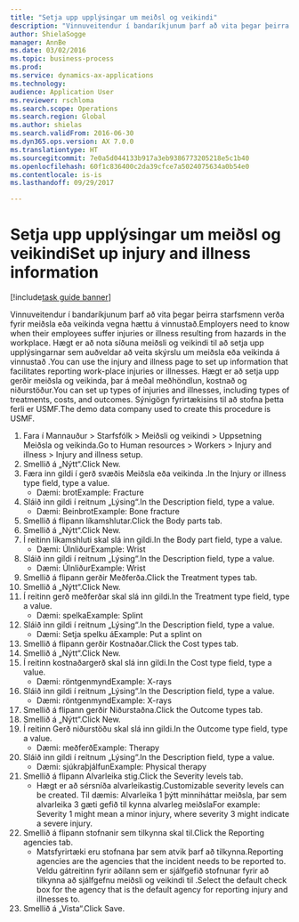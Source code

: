 ```yaml
--- 
title: "Setja upp upplýsingar um meiðsl og veikindi"
description: "Vinnuveitendur í bandaríkjunum þarf að vita þegar þeirra starfsmenn verða fyrir meiðsla eða veikinda vegna hættu á vinnustað."
author: ShielaSogge
manager: AnnBe
ms.date: 03/02/2016
ms.topic: business-process
ms.prod: 
ms.service: dynamics-ax-applications
ms.technology: 
audience: Application User
ms.reviewer: rschloma
ms.search.scope: Operations
ms.search.region: Global
ms.author: shielas
ms.search.validFrom: 2016-06-30
ms.dyn365.ops.version: AX 7.0.0
ms.translationtype: HT
ms.sourcegitcommit: 7e0a5d044133b917a3eb9386773205218e5c1b40
ms.openlocfilehash: 60f1c836400c2da39cfce7a5024075634a0b54e0
ms.contentlocale: is-is
ms.lasthandoff: 09/29/2017

---
```

# <a name="set-up-injury-and-illness-information"></a><span data-ttu-id="ad373-103">Setja upp upplýsingar um meiðsl og veikindi</span><span class="sxs-lookup"><span data-stu-id="ad373-103">Set up injury and illness information</span></span>

[!include[task guide banner](../../includes/task-guide-banner.md)]

<span data-ttu-id="ad373-104">Vinnuveitendur í bandaríkjunum þarf að vita þegar þeirra starfsmenn verða fyrir meiðsla eða veikinda vegna hættu á vinnustað.</span><span class="sxs-lookup"><span data-stu-id="ad373-104">Employers need to know when their employees suffer injuries or illness resulting from hazards in the workplace.</span></span> <span data-ttu-id="ad373-105">Hægt er að nota síðuna meiðsli og veikindi til að setja upp upplýsingarnar sem auðveldar að veita skýrslu um meiðsla eða veikinda á vinnustað .</span><span class="sxs-lookup"><span data-stu-id="ad373-105">You can use the injury and illness page to set up information that facilitates reporting work-place injuries or illnesses.</span></span> <span data-ttu-id="ad373-106">Hægt er að setja upp gerðir meiðsla og veikinda, þar á meðal meðhöndlun, kostnað og niðurstöður.</span><span class="sxs-lookup"><span data-stu-id="ad373-106">You can set up types of injuries and illnesses, including types of treatments, costs, and outcomes.</span></span> <span data-ttu-id="ad373-107">Sýnigögn fyrirtækisins til að stofna þetta ferli er USMF.</span><span class="sxs-lookup"><span data-stu-id="ad373-107">The demo data company used to create this procedure is USMF.</span></span>

1. <span data-ttu-id="ad373-108">Fara í Mannauður > Starfsfólk > Meiðsli og veikindi > Uppsetning Meiðsla og veikinda.</span><span class="sxs-lookup"><span data-stu-id="ad373-108">Go to Human resources > Workers > Injury and illness > Injury and illness setup.</span></span>
2. <span data-ttu-id="ad373-109">Smellið á „Nýtt“.</span><span class="sxs-lookup"><span data-stu-id="ad373-109">Click New.</span></span>
3. <span data-ttu-id="ad373-110">Færa inn gildi í gerð svæðis Meiðsla eða veikinda .</span><span class="sxs-lookup"><span data-stu-id="ad373-110">In the Injury or illness type field, type a value.</span></span>
    * <span data-ttu-id="ad373-111">Dæmi: brot</span><span class="sxs-lookup"><span data-stu-id="ad373-111">Example: Fracture</span></span>  
4. <span data-ttu-id="ad373-112">Sláið inn gildi í reitnum „Lýsing“.</span><span class="sxs-lookup"><span data-stu-id="ad373-112">In the Description field, type a value.</span></span>
    * <span data-ttu-id="ad373-113">Dæmi: Beinbrot</span><span class="sxs-lookup"><span data-stu-id="ad373-113">Example: Bone fracture</span></span>  
5. <span data-ttu-id="ad373-114">Smellið á flipann líkamshlutar.</span><span class="sxs-lookup"><span data-stu-id="ad373-114">Click the Body parts tab.</span></span>
6. <span data-ttu-id="ad373-115">Smellið á „Nýtt“.</span><span class="sxs-lookup"><span data-stu-id="ad373-115">Click New.</span></span>
7. <span data-ttu-id="ad373-116">Í reitinn líkamshluti skal slá inn gildi.</span><span class="sxs-lookup"><span data-stu-id="ad373-116">In the Body part field, type a value.</span></span>
    * <span data-ttu-id="ad373-117">Dæmi: Úlnliður</span><span class="sxs-lookup"><span data-stu-id="ad373-117">Example: Wrist</span></span>  
8. <span data-ttu-id="ad373-118">Sláið inn gildi í reitnum „Lýsing“.</span><span class="sxs-lookup"><span data-stu-id="ad373-118">In the Description field, type a value.</span></span>
    * <span data-ttu-id="ad373-119">Dæmi: Úlnliður</span><span class="sxs-lookup"><span data-stu-id="ad373-119">Example: Wrist</span></span>  
9. <span data-ttu-id="ad373-120">Smellið á flipann gerðir Meðferða.</span><span class="sxs-lookup"><span data-stu-id="ad373-120">Click the Treatment types tab.</span></span>
10. <span data-ttu-id="ad373-121">Smellið á „Nýtt“.</span><span class="sxs-lookup"><span data-stu-id="ad373-121">Click New.</span></span>
11. <span data-ttu-id="ad373-122">Í reitinn gerð meðferðar skal slá inn gildi.</span><span class="sxs-lookup"><span data-stu-id="ad373-122">In the Treatment type field, type a value.</span></span>
    * <span data-ttu-id="ad373-123">Dæmi: spelka</span><span class="sxs-lookup"><span data-stu-id="ad373-123">Example: Splint</span></span>  
12. <span data-ttu-id="ad373-124">Sláið inn gildi í reitnum „Lýsing“.</span><span class="sxs-lookup"><span data-stu-id="ad373-124">In the Description field, type a value.</span></span>
    * <span data-ttu-id="ad373-125">Dæmi: Setja spelku á</span><span class="sxs-lookup"><span data-stu-id="ad373-125">Example: Put a splint on</span></span>  
13. <span data-ttu-id="ad373-126">Smellið á flipann gerðir Kostnaðar.</span><span class="sxs-lookup"><span data-stu-id="ad373-126">Click the Cost types tab.</span></span>
14. <span data-ttu-id="ad373-127">Smellið á „Nýtt“.</span><span class="sxs-lookup"><span data-stu-id="ad373-127">Click New.</span></span>
15. <span data-ttu-id="ad373-128">Í reitinn kostnaðargerð skal slá inn gildi.</span><span class="sxs-lookup"><span data-stu-id="ad373-128">In the Cost type field, type a value.</span></span>
    * <span data-ttu-id="ad373-129">Dæmi: röntgenmynd</span><span class="sxs-lookup"><span data-stu-id="ad373-129">Example: X-rays</span></span>  
16. <span data-ttu-id="ad373-130">Sláið inn gildi í reitnum „Lýsing“.</span><span class="sxs-lookup"><span data-stu-id="ad373-130">In the Description field, type a value.</span></span>
    * <span data-ttu-id="ad373-131">Dæmi: röntgenmynd</span><span class="sxs-lookup"><span data-stu-id="ad373-131">Example: X-rays</span></span>  
17. <span data-ttu-id="ad373-132">Smellið á flipann gerðir Niðurstaðna.</span><span class="sxs-lookup"><span data-stu-id="ad373-132">Click the Outcome types tab.</span></span>
18. <span data-ttu-id="ad373-133">Smellið á „Nýtt“.</span><span class="sxs-lookup"><span data-stu-id="ad373-133">Click New.</span></span>
19. <span data-ttu-id="ad373-134">Í reitinn Gerð niðurstöðu skal slá inn gildi.</span><span class="sxs-lookup"><span data-stu-id="ad373-134">In the Outcome type field, type a value.</span></span>
    * <span data-ttu-id="ad373-135">Dæmi: meðferð</span><span class="sxs-lookup"><span data-stu-id="ad373-135">Example: Therapy</span></span>  
20. <span data-ttu-id="ad373-136">Sláið inn gildi í reitnum „Lýsing“.</span><span class="sxs-lookup"><span data-stu-id="ad373-136">In the Description field, type a value.</span></span>
    * <span data-ttu-id="ad373-137">Dæmi: sjúkraþjálfun</span><span class="sxs-lookup"><span data-stu-id="ad373-137">Example: Physical therapy</span></span>  
21. <span data-ttu-id="ad373-138">Smellið á flipann Alvarleika stig.</span><span class="sxs-lookup"><span data-stu-id="ad373-138">Click the Severity levels tab.</span></span>
    * <span data-ttu-id="ad373-139">Hægt er að sérsníða alvarleikastig.</span><span class="sxs-lookup"><span data-stu-id="ad373-139">Customizable severity levels can be created.</span></span> <span data-ttu-id="ad373-140">Til dæmis: Alvarleika 1 þýtt minniháttar meiðsla, þar sem alvarleika 3 gæti gefið til kynna alvarleg meiðsla</span><span class="sxs-lookup"><span data-stu-id="ad373-140">For example: Severity 1 might mean a minor injury, where severity 3 might indicate a severe injury.</span></span>  
22. <span data-ttu-id="ad373-141">Smellið á flipann stofnanir sem tilkynna skal til.</span><span class="sxs-lookup"><span data-stu-id="ad373-141">Click the Reporting agencies tab.</span></span>
    * <span data-ttu-id="ad373-142">Matsfyrirtæki eru stofnana þar sem atvik þarf að tilkynna.</span><span class="sxs-lookup"><span data-stu-id="ad373-142">Reporting agencies are the agencies that the incident needs to be reported to.</span></span> <span data-ttu-id="ad373-143">Veldu gátreitinn fyrir aðilann sem er sjálfgefið stofnunar fyrir að tilkynna að sjálfgefnu meiðsli og veikindi til .</span><span class="sxs-lookup"><span data-stu-id="ad373-143">Select the default check box for the agency that is the default agency for reporting injury and illnesses to.</span></span>  
23. <span data-ttu-id="ad373-144">Smellið á „Vista“.</span><span class="sxs-lookup"><span data-stu-id="ad373-144">Click Save.</span></span>


